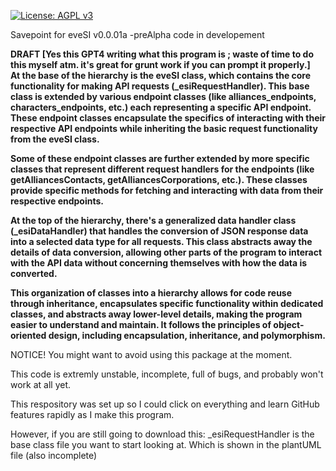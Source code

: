 [![License: AGPL v3](https://img.shields.io/badge/License-AGPL_v3-blue.svg)](https://www.gnu.org/licenses/agpl-3.0)

Savepoint for eveSI v0.0.01a
-preAlpha code in developement

<b>DRAFT [Yes this GPT4 writing what this program is ; waste of time to do this myself atm. it's great for grunt work if you can prompt it properly.]<br/>
At the base of the hierarchy is the eveSI class, which contains the core functionality for making API requests (_esiRequestHandler). This base class is extended by various endpoint classes (like alliances_endpoints, characters_endpoints, etc.) each representing a specific API endpoint. These endpoint classes encapsulate the specifics of interacting with their respective API endpoints while inheriting the basic request functionality from the eveSI class.

Some of these endpoint classes are further extended by more specific classes that represent different request handlers for the endpoints (like getAlliancesContacts, getAlliancesCorporations, etc.). These classes provide specific methods for fetching and interacting with data from their respective endpoints.

At the top of the hierarchy, there's a generalized data handler class (_esiDataHandler) that handles the conversion of JSON response data into a selected data type for all requests. This class abstracts away the details of data conversion, allowing other parts of the program to interact with the API data without concerning themselves with how the data is converted.

This organization of classes into a hierarchy allows for code reuse through inheritance, encapsulates specific functionality within dedicated classes, and abstracts away lower-level details, making the program easier to understand and maintain. It follows the principles of object-oriented design, including encapsulation, inheritance, and polymorphism.</b>

NOTICE!
You might want to avoid using this package at the moment.

This code is extremly unstable, incomplete, full of bugs, and probably won't work at all yet.

This respository was set up so I could click on everything and learn GitHub features rapidly as I make this program.

However, if you are still going to download this: _esiRequestHandler is the base class file you want to start looking at.
Which is shown in the plantUML file (also incomplete)

